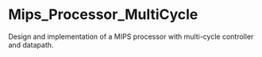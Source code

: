 # Mips_Processor_MultiCycle
Design and implementation of a MIPS processor with multi-cycle controller and datapath.
